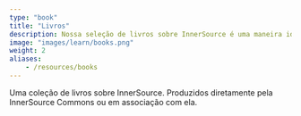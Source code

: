 ```yaml
---
type: "book"
title: "Livros"
description: Nossa seleção de livros sobre InnerSource é uma maneira ideal de se familiarizar com os conceitos do InnerSource.
image: "images/learn/books.png"
weight: 2
aliases:
    - /resources/books
---
```

Uma coleção de livros sobre InnerSource. Produzidos diretamente pela InnerSource Commons ou em associação com ela.
